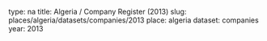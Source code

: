 type: na
title: Algeria / Company Register (2013)
slug: places/algeria/datasets/companies/2013
place: algeria
dataset: companies
year: 2013
